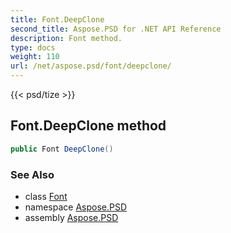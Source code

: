 ```yaml
---
title: Font.DeepClone
second_title: Aspose.PSD for .NET API Reference
description: Font method. 
type: docs
weight: 110
url: /net/aspose.psd/font/deepclone/
---
```

{{< psd/tize >}}
## Font.DeepClone method

```csharp
public Font DeepClone()
```

### See Also

* class [Font](../)
* namespace [Aspose.PSD](../../font/)
* assembly [Aspose.PSD](../../../)


